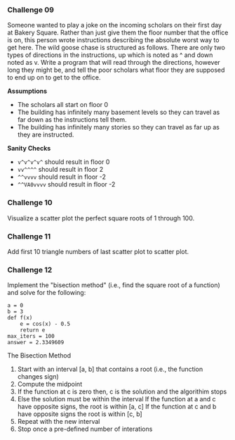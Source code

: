 ### Challenge 09
Someone wanted to play a joke on the incoming scholars on their first day at Bakery Square. Rather than just give them the floor number that the office is on, this person wrote instructions describing the absolute worst way to get here. The wild goose chase is structured as follows. There are only two types of directions in the instructions, up which is noted as ^ and down noted as v. Write a program that will read through the directions, however long they might be, and tell the poor scholars what floor they are supposed to end up on to get to the office.

**Assumptions** 
- The scholars all start on floor 0
- The building has infinitely many basement levels so they can travel as far down as the instructions tell them.
- The building has infinitely many stories so they can travel as far up as they are instructed.

**Sanity Checks**
- `v^v^v^v^` should result in floor 0
- `vv^^^^` should result in floor 2
- `^^vvvv` should result in floor -2
- `^^VA0vvvv` should result in floor -2

### Challenge 10
Visualize a scatter plot the perfect square roots of 1 through 100.

### Challenge 11
Add first 10 triangle numbers of last scatter plot to scatter plot. 

### Challenge 12
Implement the "bisection method" (i.e., find the square root of a function) and solve for the following:
```
a = 0
b = 3
def f(x)
    e = cos(x) - 0.5
    return e
max_iters = 100
answer = 2.3349609
```

The Bisection Method
1. Start with an interval [a, b] that contains a root (i.e., the function changes sign)
2. Compute the midpoint 
3. If the function at c is zero then,
    c is the solution and the algorithim stops
4. Else the solution must be within the interval
    If the function at a and c have opposite signs,
        the root is within [a, c]
    If the function at c and b have opposite signs
        the root is within [c, b]
5. Repeat with the new interval
6. Stop once a pre-defined number of interations